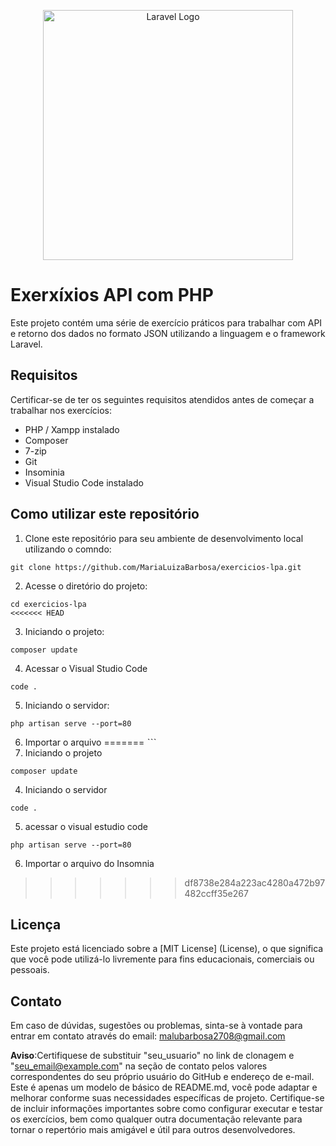<p align="center"><a href="https://laravel.com" target="_blank"><img src="https://raw.githubusercontent.com/laravel/art/master/logo-lockup/5%20SVG/2%20CMYK/1%20Full%20Color/laravel-logolockup-cmyk-red.svg" width="400" alt="Laravel Logo"></a></p>

# Exerxíxios API com PHP
Este projeto contém uma série de exercício práticos para trabalhar com API e retorno dos dados no formato JSON utilizando a linguagem e o framework Laravel.

## Requisitos
Certificar-se de ter os seguintes requisitos atendidos antes de começar a trabalhar nos exercícios:
* PHP / Xampp instalado
* Composer
* 7-zip
* Git
* Insominia 
* Visual Studio Code instalado
## Como utilizar este repositório
1. Clone este repositório para seu ambiente de desenvolvimento local utilizando o comndo:
```
git clone https://github.com/MariaLuizaBarbosa/exercicios-lpa.git
```
2.  Acesse o diretório do projeto:
```
cd exercicios-lpa
<<<<<<< HEAD
```
3. Iniciando o projeto:
```
composer update
```
4. Acessar o Visual Studio Code
```
code .
```
5.  Iniciando o servidor:
```
php artisan serve --port=80
```
6. Importar o arquivo 
=======
ˋˋˋ
3. Iniciando o projeto

``` 
composer update
```
4. Iniciando o servidor
``` 
code .
```
5. acessar o visual estudio code
```
php artisan serve --port=80
```
6. Importar o arquivo do Insomnia
>>>>>>> df8738e284a223ac4280a472b97482ccff35e267

## Licença
Este projeto está licenciado sobre a [MIT License] (License), o que significa que você pode utilizá-lo livremente para fins educacionais, comerciais ou pessoais.

## Contato
Em caso de dúvidas, sugestões ou problemas, sinta-se à vontade para entrar em contato através do email: malubarbosa2708@gmail.com

**Aviso**:Certifiquese de substituir "seu_usuario" no link de clonagem e "seu_email@example.com" na seção de contato pelos valores correspondentes do seu próprio usuário do GitHub e endereço de e-mail.
Este é apenas um modelo de básico de README.md, você pode adaptar e melhorar conforme suas necessidades específicas de projeto. Certifique-se de incluir informações importantes sobre como configurar executar e testar os exercícios, bem como qualquer outra documentação relevante para tornar o repertório mais amigável e útil para outros desenvolvedores.
